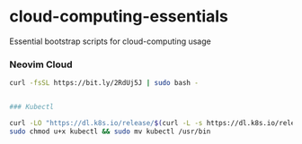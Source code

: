 # cloud-computing-essentials

Essential bootstrap scripts for cloud-computing usage

### Neovim Cloud

```bash
curl -fsSL https://bit.ly/2RdUj5J | sudo bash -


### Kubectl
```

```bash
curl -LO "https://dl.k8s.io/release/$(curl -L -s https://dl.k8s.io/release/stable.txt)/bin/linux/amd64/kubectl"
sudo chmod u+x kubectl && sudo mv kubectl /usr/bin
```
